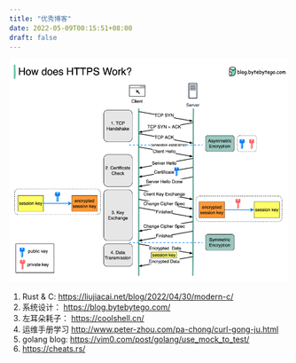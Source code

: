 ```yaml
---
title: "优秀博客"
date: 2022-05-09T00:15:51+08:00
draft: false 
---
```


![](https://raw.githubusercontent.com/crwkey/pics/master/img/20220505144936.png)

1. Rust & C: https://liujiacai.net/blog/2022/04/30/modern-c/
2. 系统设计： https://blog.bytebytego.com/
3. 左耳朵耗子： https://coolshell.cn/
4. 运维手册学习 http://www.peter-zhou.com/pa-chong/curl-gong-ju.html
5. golang blog: https://vim0.com/post/golang/use_mock_to_test/
6. https://cheats.rs/
